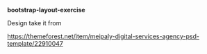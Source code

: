 **bootstrap-layout-exercise**

Design take it from

https://themeforest.net/item/meipaly-digital-services-agency-psd-template/22910047
